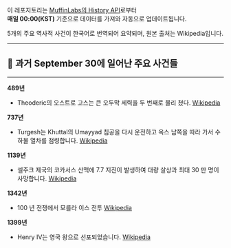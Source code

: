 

이 레포지토리는 [MuffinLabs의 History API](https://history.muffinlabs.com/date)로부터  
**매일 00:00(KST)** 기준으로 데이터를 가져와 자동으로 업데이트됩니다.

5개의 주요 역사적 사건이 한국어로 번역되어 요약되며, 원본 출처는 Wikipedia입니다.

---

## 📅 과거 **September 30**에 일어난 주요 사건들

---
**489년**
- Theoderic의 오스트로 고스는 큰 오두막 세력을 두 번째로 물리 쳤다.  [Wikipedia](https://wikipedia.org/wiki/Ostrogoths)

**737년**
- Turgesh는 Khuttal의 Umayyad 침공을 다시 운전하고 옥스 남쪽을 따라 가서 수하물 열차를 점령합니다.  [Wikipedia](https://wikipedia.org/wiki/Battle_of_the_Baggage)

**1139년**
- 셀주크 제국의 코카서스 산맥에 7.7 지진이 발생하여 대량 살상과 최대 30 만 명이 사망합니다.  [Wikipedia](https://wikipedia.org/wiki/1139_Ganja_earthquake)

**1342년**
- 100 년 전쟁에서 모를라 이스 전투  [Wikipedia](https://wikipedia.org/wiki/Battle_of_Morlaix)

**1399년**
- Henry IV는 영국 왕으로 선포되었습니다.  [Wikipedia](https://wikipedia.org/wiki/Henry_IV_of_England)
